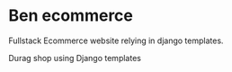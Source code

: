 # Ben ecommerce 

Fullstack Ecommerce website relying in django templates.

Durag shop using Django templates 
